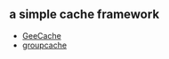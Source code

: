 ## a simple cache framework
- [GeeCache](https://geektutu.com/post/geecache.html)
- [groupcache](https://github.com/golang/groupcache)